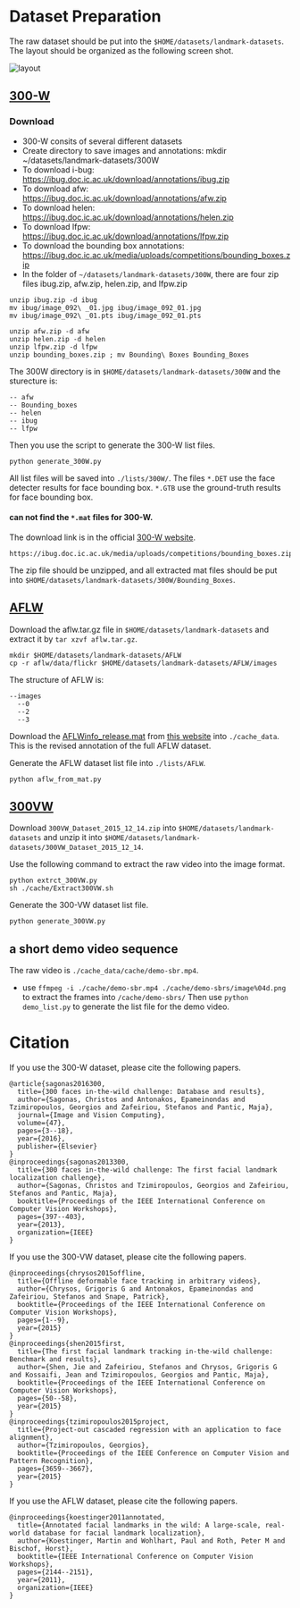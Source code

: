 # Dataset Preparation
The raw dataset should be put into the `$HOME/datasets/landmark-datasets`. The layout should be organized as the following screen shot.

![layout](https://github.com/facebookresearch/supervision-by-registration/blob/master/cache_data/cache/dir-layout.png)

## [300-W](https://ibug.doc.ic.ac.uk/resources/300-W/)

### Download
- 300-W consits of several different datasets
- Create directory to save images and annotations: mkdir ~/datasets/landmark-datasets/300W
- To download i-bug: https://ibug.doc.ic.ac.uk/download/annotations/ibug.zip
- To download afw: https://ibug.doc.ic.ac.uk/download/annotations/afw.zip
- To download helen: https://ibug.doc.ic.ac.uk/download/annotations/helen.zip
- To download lfpw: https://ibug.doc.ic.ac.uk/download/annotations/lfpw.zip
- To download the bounding box annotations: https://ibug.doc.ic.ac.uk/media/uploads/competitions/bounding_boxes.zip
- In the folder of `~/datasets/landmark-datasets/300W`, there are four zip files ibug.zip, afw.zip, helen.zip, and lfpw.zip
```
unzip ibug.zip -d ibug
mv ibug/image_092\ _01.jpg ibug/image_092_01.jpg
mv ibug/image_092\ _01.pts ibug/image_092_01.pts

unzip afw.zip -d afw
unzip helen.zip -d helen
unzip lfpw.zip -d lfpw
unzip bounding_boxes.zip ; mv Bounding\ Boxes Bounding_Boxes
```
The 300W directory is in `$HOME/datasets/landmark-datasets/300W` and the sturecture is:
```
-- afw
-- Bounding_boxes
-- helen
-- ibug
-- lfpw
```

Then you use the script to generate the 300-W list files.
```
python generate_300W.py
```
All list files will be saved into `./lists/300W/`. The files `*.DET` use the face detecter results for face bounding box. `*.GTB` use the ground-truth results for face bounding box.

#### can not find the `*.mat` files for 300-W.
The download link is in the official [300-W website](https://ibug.doc.ic.ac.uk/resources/300-W).
```
https://ibug.doc.ic.ac.uk/media/uploads/competitions/bounding_boxes.zip
```
The zip file should be unzipped, and all extracted mat files should be put into `$HOME/datasets/landmark-datasets/300W/Bounding_Boxes`.

## [AFLW](https://www.tugraz.at/institute/icg/research/team-bischof/lrs/downloads/aflw/)

Download the aflw.tar.gz file in `$HOME/datasets/landmark-datasets` and extract it by `tar xzvf aflw.tar.gz`.
```
mkdir $HOME/datasets/landmark-datasets/AFLW
cp -r aflw/data/flickr $HOME/datasets/landmark-datasets/AFLW/images
```

The structure of AFLW is:
```
--images
  --0
  --2
  --3
```

Download the [AFLWinfo_release.mat](http://mmlab.ie.cuhk.edu.hk/projects/compositional/AFLWinfo_release.mat) from [this website](http://mmlab.ie.cuhk.edu.hk/projects/compositional.html) into `./cache_data`. This is the revised annotation of the full AFLW dataset.

Generate the AFLW dataset list file into `./lists/AFLW`.
```
python aflw_from_mat.py
```

## [300VW](https://ibug.doc.ic.ac.uk/resources/300-VW/)
Download `300VW_Dataset_2015_12_14.zip` into `$HOME/datasets/landmark-datasets` and unzip it into `$HOME/datasets/landmark-datasets/300VW_Dataset_2015_12_14`.

Use the following command to extract the raw video into the image format.
```
python extrct_300VW.py
sh ./cache/Extract300VW.sh
```

Generate the 300-VW dataset list file.
```
python generate_300VW.py
```

## a short demo video sequence

The raw video is `./cache_data/cache/demo-sbr.mp4`.
- use `ffmpeg -i ./cache/demo-sbr.mp4 ./cache/demo-sbrs/image%04d.png` to extract the frames into `/cache/demo-sbrs/`
Then use `python demo_list.py` to generate the list file for the demo video.

# Citation
If you use the 300-W dataset, please cite the following papers.
```
@article{sagonas2016300,
  title={300 faces in-the-wild challenge: Database and results},
  author={Sagonas, Christos and Antonakos, Epameinondas and Tzimiropoulos, Georgios and Zafeiriou, Stefanos and Pantic, Maja},
  journal={Image and Vision Computing},
  volume={47},
  pages={3--18},
  year={2016},
  publisher={Elsevier}
}
@inproceedings{sagonas2013300,
  title={300 faces in-the-wild challenge: The first facial landmark localization challenge},
  author={Sagonas, Christos and Tzimiropoulos, Georgios and Zafeiriou, Stefanos and Pantic, Maja},
  booktitle={Proceedings of the IEEE International Conference on Computer Vision Workshops},
  pages={397--403},
  year={2013},
  organization={IEEE}
}
```
If you use the 300-VW dataset, please cite the following papers.
```
@inproceedings{chrysos2015offline,
  title={Offline deformable face tracking in arbitrary videos},
  author={Chrysos, Grigoris G and Antonakos, Epameinondas and Zafeiriou, Stefanos and Snape, Patrick},
  booktitle={Proceedings of the IEEE International Conference on Computer Vision Workshops},
  pages={1--9},
  year={2015}
}
@inproceedings{shen2015first,
  title={The first facial landmark tracking in-the-wild challenge: Benchmark and results},
  author={Shen, Jie and Zafeiriou, Stefanos and Chrysos, Grigoris G and Kossaifi, Jean and Tzimiropoulos, Georgios and Pantic, Maja},
  booktitle={Proceedings of the IEEE International Conference on Computer Vision Workshops},
  pages={50--58},
  year={2015}
}
@inproceedings{tzimiropoulos2015project,
  title={Project-out cascaded regression with an application to face alignment},
  author={Tzimiropoulos, Georgios},
  booktitle={Proceedings of the IEEE Conference on Computer Vision and Pattern Recognition},
  pages={3659--3667},
  year={2015}
}
```
If you use the AFLW dataset, please cite the following papers.
```
@inproceedings{koestinger2011annotated,
  title={Annotated facial landmarks in the wild: A large-scale, real-world database for facial landmark localization},
  author={Koestinger, Martin and Wohlhart, Paul and Roth, Peter M and Bischof, Horst},
  booktitle={IEEE International Conference on Computer Vision Workshops},
  pages={2144--2151},
  year={2011},
  organization={IEEE}
}
```

